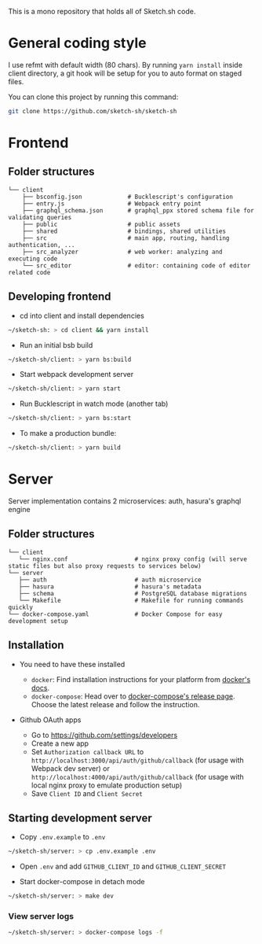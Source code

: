 This is a mono repository that holds all of Sketch.sh code.

# General coding style

I use refmt with default width (80 chars). By running `yarn install` inside client directory, a git hook will be setup for you to auto format on staged files.

You can clone this project by running this command:

```sh
git clone https://github.com/sketch-sh/sketch-sh
```

# Frontend

## Folder structures

```
└── client
    ├── bsconfig.json             # Bucklescript's configuration
    ├── entry.js                  # Webpack entry point
    ├── graphql_schema.json       # graphql_ppx stored schema file for validating queries
    ├── public                    # public assets
    ├── shared                    # bindings, shared utilities
    ├── src                       # main app, routing, handling authentication, ...
    ├── src_analyzer              # web worker: analyzing and executing code
    └── src_editor                # editor: containing code of editor related code
```

## Developing frontend

- cd into client and install dependencies

```sh
~/sketch-sh: > cd client && yarn install
```

- Run an initial bsb build

```sh
~/sketch-sh/client: > yarn bs:build
```

- Start webpack development server

```sh
~/sketch-sh/client: > yarn start
```

- Run Bucklescript in watch mode (another tab)

```sh
~/sketch-sh/client: > yarn bs:start
```

- To make a production bundle:

```sh
~/sketch-sh/client: > yarn build
```

# Server

Server implementation contains 2 microservices: auth, hasura's graphql engine

## Folder structures

```
└── client
   └── nginx.conf                   # nginx proxy config (will serve static files but also proxy requests to services below)
└── server
   ├── auth                         # auth microservice
   ├── hasura                       # hasura's metadata
   ├── schema                       # PostgreSQL database migrations
   └── Makefile                     # Makefile for running commands quickly
└── docker-compose.yaml             # Docker Compose for easy development setup
```

## Installation

- You need to have these installed
  - `docker`: Find installation instructions for your platform from [docker's docs](https://docs.docker.com/install/#supported-platforms).
  - `docker-compose`: Head over to [docker-compose's release page](https://github.com/docker/compose/releases). Choose the latest release and follow the instruction.

- Github OAuth apps

  - Go to https://github.com/settings/developers
  - Create a new app
  - Set `Authorization callback URL` to `http://localhost:3000/api/auth/github/callback` (for usage with Webpack dev server) or `http://localhost:4000/api/auth/github/callback` (for usage with local nginx proxy to emulate production setup)
  - Save `Client ID` and `Client Secret`

## Starting development server

- Copy `.env.example` to `.env`

```sh
~/sketch-sh/server: > cp .env.example .env
```

- Open `.env` and add `GITHUB_CLIENT_ID` and `GITHUB_CLIENT_SECRET`

- Start docker-compose in detach mode

```sh
~/sketch-sh/server: > make dev
```

### View server logs

```sh
~/sketch-sh/server: > docker-compose logs -f
```
